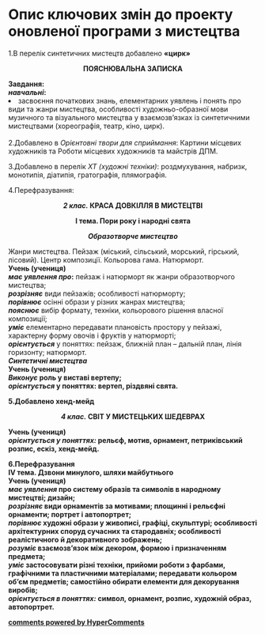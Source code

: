 <div id="hypercomments_widget" class="js-hypercomments-widget invisible"></div>

# Опис ключових змін до проекту оновленої  програми  з мистецтва

1.В перелік синтетичних мистецтв добавлено <b>«цирк»</b><br>
<p align="center"><b>ПОЯСНЮВАЛЬНА ЗАПИСКА</b></p>
<b>Завдання: <br>
<i>навчальні</i>:</b><br>
<li> засвоєння  початкових  знань, елементарних уявлень і понять про види та жанри мистецтва, особливості художньо-образної мови музичного та візуального мистецтва у взаємозв’язках із синтетичними мистецтвами (хореографія, театр, кіно, цирк).</li> <br>
2.Добавлено  в <i>Орієнтовні твори для сприймання</i>: Картини місцевих художників та Роботи місцевих художників та майстрів ДПМ.<br>

3.Добавлено  в перелік  <i>ХТ (художні техніки)</i>: роздмухування, набризк, монотипія, діатипія, гратографія, плямографія.<br>

4.Перефразування: <br>
<p align="center"><b><i>2 клас.</i> КРАСА ДОВКІЛЛЯ В МИСТЕЦТВІ</b></p>
<p align="center"><b>І тема. Пори року і народні свята</b></p>
<p align="center"><b><i>Образотворче мистецтво</i></b></p>
Жанри мистецтва. Пейзаж (міський, сільський, морський, гірський, лісовий). Центр композиції. Кольорова гама. Натюрморт. <br>
<b>Учень (учениця)</b><br>
<b><i>має уявлення про</i>:</b> пейзаж і натюрморт як жанри образотворчого мистецтва;<br>
<b><i>розрізняє</i></b> види пейзажів; особливості натюрморту;<br>
<b><i>порівнює</i></b> осінні образи у різних жанрах мистецтва;<br>
<b><i>пояснює</i></b> вибір формату, техніки, кольорового рішення власної композиції;<br>
<b><i>уміє</i></b>  елементарно передавати плановість простору у пейзажі, характерну форму овочів і фруктів у натюрморті; <br>
<b><i>орієнтується</i></b> у поняттях: пейзаж, ближній план – дальній план, лінія горизонту; натюрморт. <br>
<b><i><b>Синтетичні мистецтва</b></i><br>
<b><b>Учень (учениця)</b> <br>
<b><i>Виконує</i></b>  роль у виставі вертепу;<br>
<b><i>орієнтується</i></b>  у поняттях: вертеп, різдвяні свята.<br>

5.Добавлено хенд-мейд<br>
<p align="center"><b><i>4 клас.</i> СВІТ У МИСТЕЦЬКИХ ШЕДЕВРАХ</b></p>
<b>Учень (учениця)</b><br>
<b><i>орієнтується у поняттях:</i></b> рельєф, мотив, орнамент, петриківський розпис,  ескіз, хенд-мейд. <br>

6.Перефразування<br>
<b>IV тема. Дзвони минулого, шляхи майбутнього</b><br>
<b>Учень (учениця) </b><br>
<b><i>має уявлення</i></b> про систему образів та символів в народному мистецтві; дизайн; <br>
<b><i>розрізняє</i></b> види орнаментів за мотивами; площинні і рельєфні орнаменти; портрет і автопортрет;<br>
<b><i>порівнює</i></b> художні образи у живописі, графіці, скульптурі; особливості архітектурних споруд сучасних та стародавніх; особливості реалістичного й декоративного зображень;<br>
<b><i>розуміє</i></b> взаємозв’язок між декором, формою і призначенням предмета;<br>
<b><i>уміє</i></b> застосовувати різні техніки, прийоми роботи з фарбами, графічними та пластичними  матеріалами; передавати кольором об’єм предметів; самостійно обирати елементи для декорування виробів;<br>
<b><i>орієнтується в поняттях:</i></b> символ, орнамент, розпис, художній образ, автопортрет. <br>

<div class="js-hypercomments-container">
<a href="http://hypercomments.com" class="hc-link" title="comments widget">comments powered by HyperComments</a>
</div>